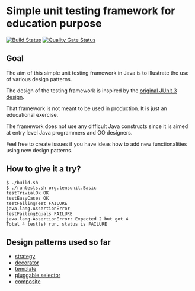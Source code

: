 # Simple unit testing framework for education purpose

[![Build Status](https://travis-ci.org/danielleberre/lensunit.svg?branch=master)](https://travis-ci.org/danielleberre/lensunit)
[![Quality Gate Status](https://sonarcloud.io/api/project_badges/measure?project=dlb%3Alensunit&metric=alert_status)](https://sonarcloud.io/dashboard?id=dlb%3Alensunit)

## Goal

The aim of this simple unit testing framework in Java is to illustrate the use of various
design patterns.

The design of the testing framework is inspired by the [original JUnit 3 design](http://junit.sourceforge.net/doc/cookstour/cookstour.htm).

That framework is not meant to be used in production. It is just an educational exercise.

The framework does not use any difficult Java constructs since it is aimed at
entry level Java programmers and OO designers.

Feel free to create issues if you have ideas how to add new functionalities using new design patterns.

## How to give it a try?

```
$ ./build.sh
$ ./runtests.sh org.lensunit.Basic
testTrivialOk OK
testEasyCases OK
testFailingTest FAILURE
java.lang.AssertionError
testFailingEquals FAILURE
java.lang.AssertionError: Expected 2 but got 4
Total 4 test(s) run, status is FAILURE
```

## Design patterns used so far

+ [strategy](https://en.wikipedia.org/wiki/Strategy_pattern)
+ [decorator](https://en.wikipedia.org/wiki/Decorator_pattern)
+ [template](https://en.wikipedia.org/wiki/Template_method_pattern)
+ [pluggable selector](http://junit.sourceforge.net/doc/cookstour/cookstour.htm)
+ [composite](https://en.wikipedia.org/wiki/Composite_pattern)
